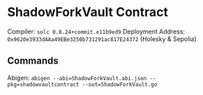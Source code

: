 # ShadowForkVault Contract

Compiler: `solc 0.8.24+commit.e11b9ed9`
Deployment Address: `0x9620e3933dAAa49EBe3250b731291ac817E24372`  (Holesky & Sepolia)

## Commands

Abigen:
`abigen --abi=ShadowForkVault.abi.json --pkg=shadowvaultcontract --out=ShadowForkVault.go`
